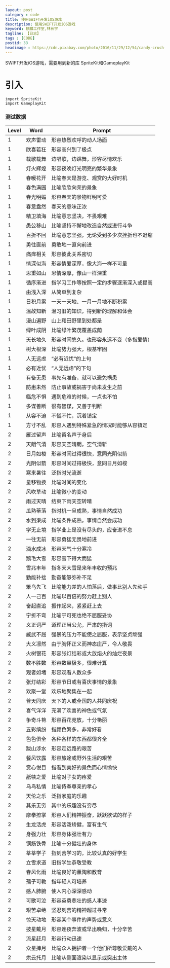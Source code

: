 ```yaml
---
layout: post
category : code
title: 使用SWIFT开发iOS游戏
description: 使用SWIFT开发iOS游戏
keyword: 麒麟工作室,林长宇
tagline: 【日志】
tags : [CODE]
postid: 33
headimage : https://cdn.pixabay.com/photo/2016/11/29/12/54/candy-crush-1869655_960_720.jpg
---
```


SWIFT开发iOS游戏，需要用到新的库 SpriteKit和GameplayKit

# 引入

```
import SpriteKit
import GameplayKit
```

### 测试数据

|  Level   | Word | Prompt  |
|  ----  | ----  |--  |
|	1	|	欢声雷动	|	形容热烈欢呼的动人场面	|
|	1	|	欣喜若狂	|	形容高兴到了极点	|
|	1	|	载歌载舞	|	边唱歌，边跳舞，形容尽情欢乐	|
|	1	|	灯火辉煌	|	形容夜晚灯光明亮的繁华景象	|
|	1	|	春暖花开	|	比喻春天是游览、观赏的大好时机	|
|	1	|	春色满园	|	比喻欣欣向荣的景象	|
|	1	|	春光明媚	|	形容春天的景物鲜明可爱	|
|	1	|	春意盎然	|	春天的意味正浓	|
|	1	|	精卫填海	|	比喻意志坚决，不畏艰难	|
|	1	|	愚公移山	|	比喻坚持不懈地改造自然或进行斗争	|
|	1	|	百折不回	|	比喻意志坚强，无论受到多少次挫折也不退缩	|
|	1	|	勇往直前	|	勇敢地一直向前进	|
|	1	|	痛痒相关	|	形容彼此关系密切	|
|	1	|	情深似海	|	形容情爱深厚，像大海一样不可量	|
|	1	|	恩重如山	|	恩情深厚，像山一样深重	|
|	1	|	循序渐进	|	指学习工作等按照一定的步骤逐渐深入或提高	|
|	1	|	由浅入深	|	从简单到复杂	|
|	1	|	日积月累	|	一天一天地、一月一月地不断积累	|
|	1	|	温故知新	|	温习旧的知识，得到新的理解和体会	|
|	1	|	漫山遍野	|	山上和田野里到处都是	|
|	1	|	绿叶成阴	|	比喻绿叶繁茂覆盖成荫	|
|	1	|	天长地久	|	形容时间悠久。也形容永远不变（多指爱情）	|
|	1	|	树大根深	|	比喻势力强大，根基牢固	|
|	1	|	人无远虑	|	“必有近忧”的上句	|
|	1	|	必有近忧	|	“人无远虑”的下句	|
|	1	|	有备无患	|	事先有准备，就可以避免祸患	|
|	1	|	防患未然	|	防止事故或祸害于尚未发生之前	|
|	1	|	临危不惧	|	遇到危难的时候，一点也不怕	|
|	1	|	多谋善断	|	很有智谋，又善于判断	|
|	1	|	从容不迫	|	不慌不忙，沉着镇定	|
|	1	|	方寸不乱	|	形容人遇到特殊紧急的情况时能够从容镇定	|
|	2	|	雁过留声	|	比喻留名声于身后	|
|	2	|	天朗气清	|	形容天空晴朗，空气清新	|
|	2	|	日月如梭	|	形容时间过得很快，意同光阴似箭	|
|	2	|	光阴似箭	|	形容时间过得极快，意同日月如梭	|
|	2	|	寒来暑往	|	泛指时光流逝	|
|	2	|	星移物换	|	比喻时间的变化	|
|	2	|	风吹草动	|	比喻微小的变动	|
|	2	|	雨过天晴	|	结束下雨天空转晴	|
|	2	|	瓜熟蒂落	|	指时机一旦成熟，事情自然成功	|
|	2	|	水到渠成	|	比喻条件成熟，事情自然会成功	|
|	2	|	学无止境	|	指学业上是没有尽头的，应奋进不息	|
|	2	|	一往无前	|	形容勇猛无畏地前进	|
|	2	|	滴水成冰	|	形容天气十分寒冷	|
|	2	|	鹅毛大雪	|	形容雪下得大而猛	|
|	2	|	雪兆丰年	|	指冬天大雪是来年丰收的预兆	|
|	2	|	勤能补拙	|	勤奋能够弥补不足	|
|	2	|	笨鸟先飞	|	比喻能力差的人怕落后，做事比别人先动手	|
|	2	|	人一己百	|	比喻以百倍的努力赶上别人	|
|	2	|	奋起直追	|	振作起来，紧紧赶上去	|
|	2	|	宁折不弯	|	比喻宁可死也绝不屈服妥协	|
|	2	|	义正词严	|	道理正当公允，严肃的措词	|
|	2	|	威武不屈	|	强暴的压力不能使之屈服，表示坚贞顽强	|
|	2	|	大义凛然	|	由于胸怀正义而神态庄严，令人敬畏	|
|	2	|	火树银花	|	形容张灯结彩或大放焰火的灿烂夜景	|
|	2	|	数不胜数	|	形容数量极多，很难计算	|
|	2	|	观者如堵	|	形容观看人数众多	|
|	2	|	张灯结彩	|	形容节日或有喜庆事情的景象	|
|	2	|	欢聚一堂	|	欢乐地聚集在一起	|
|	2	|	普天同庆	|	天下的人或全国的人共同庆祝	|
|	2	|	喜气洋洋	|	充满了欢喜的神色或气氛	|
|	2	|	争奇斗艳	|	形容百花竞放，十分艳丽	|
|	2	|	五彩缤纷	|	指颜色繁多，非常好看	|
|	2	|	色色俱全	|	各种各样的东西都很齐全	|
|	2	|	跋山涉水	|	形容走远路的艰苦	|
|	2	|	餐风饮露	|	形容旅途或野外生活的艰苦	|
|	2	|	赏心悦目	|	指看到美好的景色而心情愉快	|
|	2	|	舐犊之爱	|	比喻对子女的疼爱	|
|	2	|	乌鸟私情	|	比喻侍奉尊亲的孝心	|
|	2	|	天伦之乐	|	泛指家庭的乐趣	|
|	2	|	其乐无穷	|	其中的乐趣没有穷尽	|
|	2	|	摩拳擦掌	|	形容人们精神振奋，跃跃欲试的样子	|
|	2	|	生龙活虎	|	形容活泼矫健，富有生气	|
|	2	|	身强力壮	|	形容身体强壮有力	|
|	2	|	铜筋铁骨	|	比喻十分健壮的身体	|
|	2	|	莘莘学子	|	指刻苦学习的，比较认真的好学生	|
|	2	|	立雪求道	|	旧指学生恭敬受教	|
|	2	|	春风化雨	|	比喻良好的薰陶和教育	|
|	2	|	孺子可教	|	指年轻人可培养	|
|	2	|	感人肺腑	|	使人内心深深感动	|
|	2	|	可歌可泣	|	形容英勇悲壮的感人事迹	|
|	2	|	艰苦卓绝	|	坚忍刻苦的精神超过寻常	|
|	2	|	惊天动地	|	形容某个事件的声势或意义	|
|	2	|	披星戴月	|	形容连夜奔波或早出晚归，十分辛苦	|
|	2	|	流星赶月	|	形容行动迅速	|
|	2	|	众星捧月	|	比喻众人拥护着一个他们所尊敬爱戴的人	|
|	2	|	烘云托月	|	比喻从侧面渲染以显示或突出主体	|
